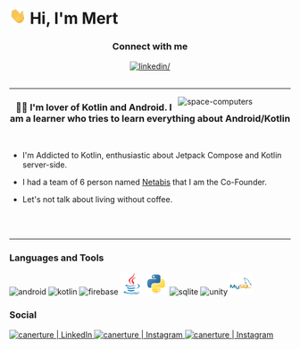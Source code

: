 # <img src="https://raw.githubusercontent.com/ABSphreak/ABSphreak/master/gifs/Hi.gif" width="30px"> Hi, I'm Mert

<h3 align="center">Connect with me</h3>

<div align="center">
<a href="https://www.linkedin.com/in/mertkuss/" target="_blank">
<img src=https://img.shields.io/badge/linkedin-%231E77B5.svg?&style=for-the-badge&logo=linkedin&logoColor=white alt=linkedin/>
</a>
 </div> 
 <br />
 
---

<img width="40%" align="right" alt="space-computers" src="https://cdn.dribbble.com/users/416610/screenshots/4801105/media/0f73533e44c089e41c3290d4535491ad.gif" />

### <div align="center">👨‍💻 I'm lover of Kotlin and Android. I am a learner who tries to learn everything about Android/Kotlin</div>  
<br/>

- I'm Addicted to Kotlin, enthusiastic about Jetpack Compose and Kotlin server-side.    
  

- I had a team of 6 person named [Netabis](https://play.google.com/store/apps/dev?id=9166779984501256088) that I am the Co-Founder.   
  

- Let's not talk about living without coffee.     
  
<br />
<br />

---

<h3 align="left">Languages and Tools</h3>
<p align="left"> 
  <img src="https://developer.android.com/images/logos/android.svg" alt="android" width="40" height="40"/> 
  <img src="https://www.vectorlogo.zone/logos/kotlinlang/kotlinlang-icon.svg" alt="kotlin" width="40" height="40"/>
  <img src="https://www.vectorlogo.zone/logos/firebase/firebase-icon.svg" alt="firebase" width="40" height="40"/> 
  <img src="https://raw.githubusercontent.com/devicons/devicon/master/icons/java/java-original.svg" alt="java" width="40" height="40"/>  
  <img src="https://raw.githubusercontent.com/devicons/devicon/master/icons/python/python-original.svg" alt="python" width="40" height="40"/> 
  <img src="https://www.vectorlogo.zone/logos/sqlite/sqlite-icon.svg" alt="sqlite" width="40" height="40"/> 
  <img src="https://www.vectorlogo.zone/logos/unity3d/unity3d-icon.svg" alt="unity" width="40" height="40"/> 
  <img src="https://raw.githubusercontent.com/devicons/devicon/master/icons/mysql/mysql-original-wordmark.svg" alt="mysql" width="40" height="40"/> 
  
<h3 align="left">Social</h3>
<p align="left"> 
<a href="https://www.instagram.com/mertkusss/" target="_blank"> <img src="https://cdn-icons-png.flaticon.com/512/1409/1409945.png" alt="canerture | LinkedIn" width="40" height="40"/> </a>
<a href="https://www.linkedin.com/in/mertkuss/" target="_blank"> <img src="https://cdn-icons-png.flaticon.com/512/1409/1409946.png" alt="canerture | Instagram" width="40" height="40"/> </a>
<a href="https://www.twitter.com/mertkusss/" target="_blank"> <img src="https://cdn-icons.flaticon.com/png/512/3536/premium/3536424.png?token=exp=1651794099~hmac=00959872b01c5806dcae7f2bbf1e0311" alt="canerture | Instagram" width="40" height="40"/> </a>
</p>
